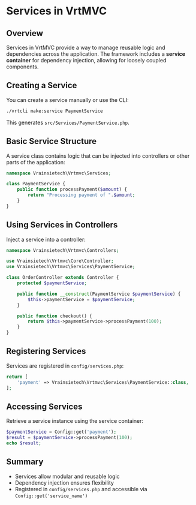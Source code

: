 # Services in VrtMVC

## Overview
Services in VrtMVC provide a way to manage reusable logic and dependencies across the application. The framework includes a **service container** for dependency injection, allowing for loosely coupled components.

## Creating a Service
You can create a service manually or use the CLI:
```bash
./vrtcli make:service PaymentService
```
This generates `src/Services/PaymentService.php`.

## Basic Service Structure
A service class contains logic that can be injected into controllers or other parts of the application:
```php
namespace Vrainsietech\Vrtmvc\Services;

class PaymentService {
    public function processPayment($amount) {
        return "Processing payment of ".$amount;
    }
}
```

## Using Services in Controllers
Inject a service into a controller:
```php
namespace Vrainsietech\Vrtmvc\Controllers;

use Vrainsietech\Vrtmvc\Core\Controller;
use Vrainsietech\Vrtmvc\Services\PaymentService;

class OrderController extends Controller {
    protected $paymentService;

    public function __construct(PaymentService $paymentService) {
        $this->paymentService = $paymentService;
    }

    public function checkout() {
        return $this->paymentService->processPayment(100);
    }
}
```

## Registering Services
Services are registered in `config/services.php`:
```php
return [
    'payment' => Vrainsietech\Vrtmvc\Services\PaymentService::class,
];
```

## Accessing Services
Retrieve a service instance using the service container:
```php
$paymentService = Config::get('payment');
$result = $paymentService->processPayment(100);
echo $result;
```

## Summary
- Services allow modular and reusable logic
- Dependency injection ensures flexibility
- Registered in `config/services.php` and accessible via `Config::get('service_name')`

